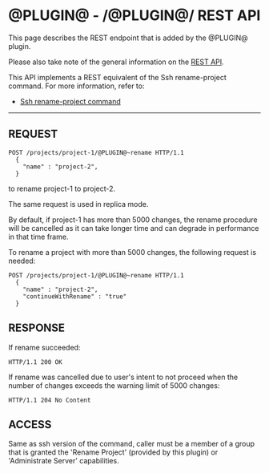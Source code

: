 @PLUGIN@ - /@PLUGIN@/ REST API
===================================

This page describes the REST endpoint that is added by the @PLUGIN@
plugin.

Please also take note of the general information on the
[REST API](../../../Documentation/rest-api.html).

This API implements a REST equivalent of the Ssh rename-project command.
For more information, refer to:
* [Ssh rename-project command](cmd-rename.md)
------------------------------------------

REQUEST
-------
```
POST /projects/project-1/@PLUGIN@~rename HTTP/1.1
  {
    "name" : "project-2",
  }
```
to rename project-1 to project-2.

The same request is used in replica mode.

By default, if project-1 has more than 5000 changes, the rename procedure will be cancelled as it
can take longer time and can degrade in performance in that time frame.

To rename a project with more than 5000 changes, the following request is needed:
```
POST /projects/project-1/@PLUGIN@~rename HTTP/1.1
  {
    "name" : "project-2",
    "continueWithRename" : "true"
  }
```

RESPONSE
--------
If rename succeeded:

```
HTTP/1.1 200 OK
```

If rename was cancelled due to user's intent to not proceed when the number of changes exceeds the
warning limit of 5000 changes:

```
HTTP/1.1 204 No Content
```

ACCESS
------
Same as ssh version of the command, caller must be a member of a group that is granted the
'Rename Project' (provided by this plugin) or 'Administrate Server' capabilities.
